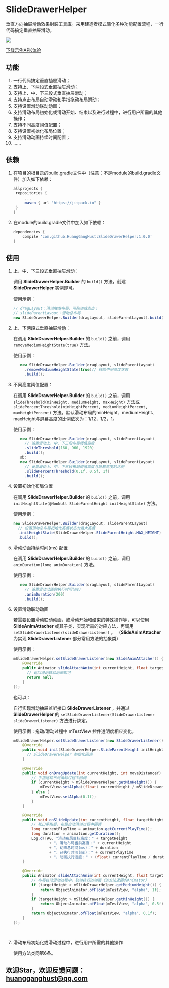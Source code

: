 # SlideDrawerHelper
垂直方向抽屉滑动效果封装工具库。采用建造者模式简化多种功能配置流程，一行代码搞定垂直抽屉滑动。

[![](https://jitpack.io/v/HuangGangHust/SlideDrawerHelper.svg)](https://jitpack.io/#HuangGangHust/SlideDrawerHelper)

[下载示例APK体验](https://github.com/HuangGangHust/SlideDrawerHelper/raw/master/SlideDrawerHelper-debug.apk)

## 功能

1. 一行代码搞定垂直抽屉滑动；
2. 支持上、下两段式垂直抽屉滑动；
3. 支持上、中、下三段式垂直抽屉滑动；
4. 支持点击布局自动滑动和手指拖动布局滑动；
5. 支持设置滑动联动动画；
6. 支持滑动布局初始化或滑动开始、结束以及进行过程中，进行用户所需的其他操作；
7. 支持不同高度阈值配置；
8. 支持设置初始化布局位置；
9. 支持滑动动画持续时间配置；
10. ……



## 依赖

1. 在项目的根目录的build.gradle文件中（注意：不是module的build.gradle文件）加入如下依赖：

   ```groovy
   allprojects {
   	repositories {
   		...
   		maven { url "https://jitpack.io" }
   	}
   }
   ```


2. 在module的build.gradle文件中加入如下依赖：

   ```groovy
   dependencies {
       compile 'com.github.HuangGangHust:SlideDrawerHelper:1.0.0'
   }
   ```

## 使用

1.    上、中、下三段式垂直抽屉滑动：

      调用 **SlideDrawerHelper.Builder** 的 `build()` 方法，创建 **SlideDrawerHelper** 实例即可。

      使用示例：
      ```java
      // dragLayout：滑动触发布局，可拖动或点击；
      // slideParentLayout：滑动总布局
      new SlideDrawerHelper.Builder(dragLayout, slideParentLayout).build();​
      ```

2.    上、下两段式垂直抽屉滑动：

         在调用 **SlideDrawerHelper.Builder** 的 `build()` 之前，调用 `removeMediumHeightState(true)` 方法。

         使用示例：

      ```java
         new SlideDrawerHelper.Builder(dragLayout, slideParentLayout)
           .removeMediumHeightState(true)// 移除中间高度状态
           .build();
      ```

3.    不同高度阈值配置：

         在调用 **SlideDrawerHelper.Builder** 的 `build()` 之前，调用 `slideThreshold(minHeight, mediumHeight, maxHeight)` 方法或 `slidePercentThreshold(minHeightPercent, mediumHeightPercent, maxHeightPercent)` 方法。默认滑动布局的minHeight、mediumHeight、maxHeight与屏幕高度的比例依次为：1/12，1/2，1。

         使用示例：

      ```java
         new SlideDrawerHelper.Builder(dragLayout, slideParentLayout)
           // 设置滑动上、中、下三段布局阈值高度
           .slideThreshold(160, 960, 1920)
           .build();
         或：
         new SlideDrawerHelper.Builder(dragLayout, slideParentLayout)
           // 设置滑动上、中、下三段布局阈值高度与屏幕高度的比例
           .slidePercentThreshold(0.1f, 0.5f, 1f)
           .build();
      ```



4.    设置初始化布局位置

      在调用 **SlideDrawerHelper.Builder** 的 `build()` 之前，调用 `initHeightState(@NonNull SlideParentHeight initHeightState)` 方法。

      使用示例：
      ```java
      new SlideDrawerHelper.Builder(dragLayout, slideParentLayout)
        // 设置滑动总布局初始化高度状态为最大高度
        .initHeightState(SlideDrawerHelper.SlideParentHeight.MAX_HEIGHT)
        .build();
      ```

5.    滑动动画持续时间(ms) 配置

         在调用 **SlideDrawerHelper.Builder** 的 `build()` 之前，调用 `animDuration(long animDuration)` 方法。

         使用示例：

      ```java
         new SlideDrawerHelper.Builder(dragLayout, slideParentLayout)
           // 设置滑动动画的执行时间(ms)
           .animDuration(200)
           .build();
      ```


6.    设置滑动联动动画

      若需要设置滑动联动动画，或滑动开始和结束的特殊操作等，可以使用 **SlideAnimAttacher** 或其子类，实现所需的对应方法，再调用 `setSlideDrawerListener(slideDrawerListener)` 。 （**SlideAnimAttacher** 为实现 **SlideDrawerListener** 部分常用方法的抽象类）

      使用示例：

      ```java
      mSlideDrawerHelper.setSlideDrawerListener(new SlideAnimAttacher() {
          @Override
          public Animator slideAttachAnim(int currentHeight, float targetHeight, long animDuration) {
            // 返回滑动联动动画即可
            return null;
          }
      });
      ```

      也可以：

      自行实现滑动抽屉监听接口 **SlideDrawerListener** ，并通过 **SlideDrawerHelper** 的 `setSlideDrawerListener(SlideDrawerListener slideDrawerListener)` 方法进行绑定。

      使用示例：拖动/滑动过程中 mTestView 控件透明度相应变化。
      ```java
      mSlideDrawerHelper.setSlideDrawerListener(new SlideDrawerListener() {
          @Override
          public void init(SlideDrawerHelper.SlideParentHeight initHeightState) {
            // SlideDrawerHelper 初始化回调
          }
        
          @Override
          public void onDragUpdate(int currentHeight, int moveDistanceY) {
              // 手指拖动布局滑动过程中回调
              if (currentHeight > mSlideDrawerHelper.getMinHeight()) {
                  mTestView.setAlpha((float) currentHeight / mSlideDrawerHelper.getMaxHeight());
              } else {
                  mTestView.setAlpha(0.1f);
              }
          }

          @Override
          public void onSlideUpdate(int currentHeight, float targetHeight, ValueAnimator animation) {
              // 松口手指后，布局自动滑动过程中回调
              long currentPlayTime = animation.getCurrentPlayTime();
              long duration = animation.getDuration();
              Log.d(TAG, "滑动布局目标高度：" + targetHeight
                      + "，滑动布局当前高度：" + currentHeight
                      + "，动画总时间(ms)：" + duration
                      + "，已执行时间(ms)：" + currentPlayTime
                      + "，动画执行进度：" + (float) currentPlayTime / duration);
          }
        
          @Override
          public Animator slideAttachAnim(int currentHeight, float targetHeight, long animDuration) {
              // 布局自动滑动过程中，联动执行的动画（该方法返回的Animator）
              if (targetHeight > mSlideDrawerHelper.getMediumHeight()) {
                  return ObjectAnimator.ofFloat(mTestView, "alpha", 1f);
              }
              if (targetHeight > mSlideDrawerHelper.getMinHeight()) {
                  return ObjectAnimator.ofFloat(mTestView, "alpha", 0.5f);
              }
              return ObjectAnimator.ofFloat(mTestView, "alpha", 0.1f);
          }
      });
      ```
      ​

7.    滑动布局初始化或滑动过程中，进行用户所需的其他操作

         使用方法类同第6条。





## 欢迎Star，欢迎反馈问题：huangganghust@qq.com
